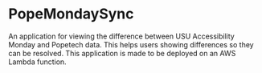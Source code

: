 # PopeMondaySync

An application for viewing the difference between USU Accessibility Monday and Popetech data. This helps users showing differences so they can be resolved. This application is made to be deployed on an AWS Lambda function.
